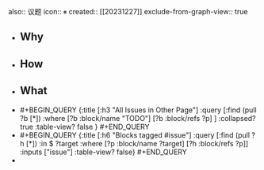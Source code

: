 also:: 议题
icon:: ⏸
created:: [[20231227]]
exclude-from-graph-view:: true

- ## Why
- ## How
- ## What
- #+BEGIN_QUERY
  {:title [:h3 "All Issues in Other Page"]
   :query [:find (pull ?b [*])
           :where
           [?b :block/name "TODO"]
  [?b :block/refs ?p]
  ]
   :collapsed? true
   :table-view? false
  }
  #+END_QUERY
- #+BEGIN_QUERY
    {:title [:h6 "Blocks tagged #issue"]
     :query [:find (pull ?h [*])
             :in $ ?target
             :where
             [?p :block/name ?target]
             [?h :block/refs ?p]]
     :inputs ["issue"]
     :table-view? false}
   #+END_QUERY
-